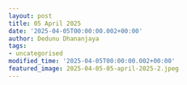 ```yaml
---
layout: post
title: 05 April 2025
date: '2025-04-05T00:00:00.002+00:00'
author: Dedunu Dhananjaya
tags:
- uncategorised
modified_time: '2025-04-05T00:00:00.002+00:00'
featured_image: 2025-04-05-05-april-2025-2.jpeg
---
```

